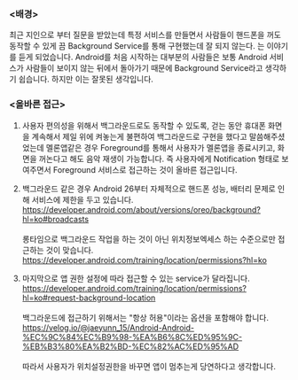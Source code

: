 ### <배경>

최근 지인으로 부터 질문을 받았는데 특정 서비스를 만들면서 사람들이 핸드폰을 꺼도 동작할 수 있게 끔 Background Service를 통해 구현했는데 잘 되지 않는다. 는 
이야기를 듣게 되었습니다. Android를 처음 시작하는 대부분의 사람들은 보통 Android 서비스가 사람들이 보이지 않는 뒤에서 돌아가기 때문에 Background Service라고 생각하기 쉽습니다.
하지만 이는 잘못된 생각입니다. 

### <올바른 접근>
1. 사용자 편의성을 위해서 백그라운드로도 동작할 수 있도록, 걷는 동안 휴대폰 화면을 계속해서 제일 위에 켜놓는게 불편하여 백그라운드로 구현을 했다고 말씀해주셨었는데
    멜론앱같은 경우 Foreground를 통해서 사용자가 멜론앱을 종료시키고, 화면을 꺼논다고 해도 음악 재생이 가능합니다. 즉 사용자에게 Notification 형태로 보여주면서 Foreground 서비스로 접근하는 것이 올바른 접근입니다.
   

2. 백그라운드 같은 경우 Android 26부터 자체적으로 핸드폰 성능, 배터리 문제로 인해 서비스에 제한을 두고 있습니다.
   https://developer.android.com/about/versions/oreo/background?hl=ko#broadcasts
   <br/><br/>
   롱타임으로 백그라운드 작업을 하는 것이 아닌 위치정보엑세스 하는 수준으로만 접근하는 것이 맞습니다.
   https://developer.android.com/training/location/permissions?hl=ko
   

3. 마지막으로 앱 권한 설정에 따라 접근할 수 있는 service가 달라집니다.
   https://developer.android.com/training/location/permissions?hl=ko#request-background-location
   <br/><br/>
   백그라운드에 접근하기 위해서는 "항상 허용"이라는 옵션을 포함해야 합니다.
   https://velog.io/@jaeyunn_15/Android-Android-%EC%9C%84%EC%B9%98-%EA%B6%8C%ED%95%9C-%EB%B3%80%EA%B2%BD-%EC%82%AC%ED%95%AD
   <br/><br/>
   따라서 사용자가 위치설정권한을 바꾸면 앱이 멈추는게 당연하다고 생각합니다.